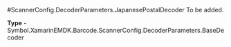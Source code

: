#ScannerConfig.DecoderParameters.JapanesePostalDecoder
To be added.

**Type** - Symbol.XamarinEMDK.Barcode.ScannerConfig.DecoderParameters.BaseDecoder



